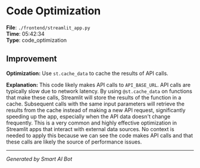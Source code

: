 # Code Optimization

**File**: `./frontend/streamlit_app.py`  
**Time**: 05:42:34  
**Type**: code_optimization

## Improvement

**Optimization:**  Use `st.cache_data` to cache the results of API calls.

**Explanation:**  This code likely makes API calls to `API_BASE_URL`.  API calls are typically slow due to network latency.  By using `@st.cache_data` on functions that make these calls, Streamlit will store the results of the function in a cache. Subsequent calls with the same input parameters will retrieve the results from the cache instead of making a new API request, significantly speeding up the app, especially when the API data doesn't change frequently.  This is a very common and highly effective optimization in Streamlit apps that interact with external data sources.  No context is needed to apply this because we can see the code makes API calls and that these calls are likely the source of performance issues.

---
*Generated by Smart AI Bot*

